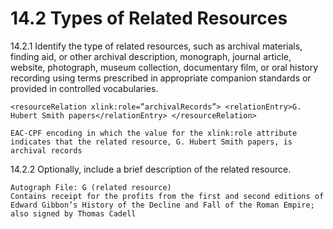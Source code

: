 # 14.2 Types of Related Resources

14.2.1 Identify the type of related resources, such as archival materials, finding aid, or other archival description, monograph, journal article, website, photograph, museum collection, documentary film, or oral history recording using terms prescribed in appropriate companion standards or provided in controlled vocabularies.
```
<resourceRelation xlink:role=”archivalRecords”> <relationEntry>G. Hubert Smith papers</relationEntry> </resourceRelation>

EAC-CPF encoding in which the value for the xlink:role attribute indicates that the related resource, G. Hubert Smith papers, is archival records
```
14.2.2 Optionally, include a brief description of the related resource.

```
Autograph File: G (related resource)
Contains receipt for the profits from the first and second editions of Edward Gibbon’s History of the Decline and Fall of the Roman Empire; also signed by Thomas Cadell
```
